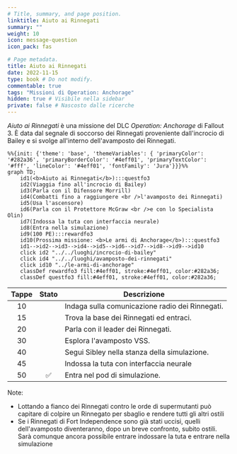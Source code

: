 ```yaml
---
# Title, summary, and page position.
linktitle: Aiuto ai Rinnegati
summary: ""
weight: 10
icon: message-question
icon_pack: fas

# Page metadata.
title: Aiuto ai Rinnegati
date: 2022-11-15
type: book # Do not modify.
commentable: true
tags: "Missioni di Operation: Anchorage"
hidden: true # Visibile nella sidebar
private: false # Nascosto dalle ricerche
---
```


*Aiuto ai Rinnegati* è una missione del DLC *Operation: Anchorage* di Fallout 3. È data dal segnale di soccorso dei Rinnegati proveniente dall'incrocio di Bailey e si svolge all'interno dell'avamposto dei Rinnegati. 



```mermaid
%%{init: {'theme': 'base', 'themeVariables': { 'primaryColor': '#282a36', 'primaryBorderColor': '#4eff01', 'primaryTextColor': '#fff', 'lineColor': '#4eff01', 'fontFamily': 'Jura'}}}%%
graph TD;
    id1(<b>Aiuto ai Rinnegati</b>):::questfo3
    id2(Viaggia fino all'incrocio di Bailey)
    id3(Parla con il Difensore Morrill)
    id4(Combatti fino a raggiungere <br />l'avamposto dei Rinnegati)
    id5(Usa l'ascensore)
    id6(Parla con il Protettore McGraw <br />e con lo Specialista Olin)
    id7(Indossa la tuta con interfaccia neurale) 
    id8(Entra nella simulazione)
    id9(100 PE):::rewardfo3
    id10(Prossima missione: <b>Le armi di Anchorage</b>):::questfo3
    id1-->id2-->id3-->id4-->id5-->id6-->id7-->id8-->id9-->id10
    click id2 "../../luoghi/incrocio-di-bailey"
    click id4 "../../luoghi/avamposto-dei-rinnegati"
    click id10 "../le-armi-di-anchorage"
    classDef rewardfo3 fill:#4eff01, stroke:#4eff01, color:#282a36;
    classDef questfo3 fill:#4eff01, stroke:#4eff01, color:#282a36;
```

| Tappe |       Stato        | Descrizione                                     |
| :---: | :----------------: | ----------------------------------------------- |
|  10   |                    | Indaga sulla comunicazione radio dei Rinnegati. |
|  15   |                    | Trova la base dei Rinnegati ed entraci.         |
|  20   |                    | Parla con il leader dei Rinnegati.              |
|  30   |                    | Esplora l'avamposto VSS.                        |
|  40   |                    | Segui Sibley nella stanza della simulazione.    |
|  45   |                    | Indossa la tuta con interfaccia neurale          |
|  50   | :white_check_mark: | Entra nel pod di simulazione.                   |




Note:
- Lottando a fianco dei Rinnegati contro le orde di supermutanti può capitare di colpire un Rinnegato per sbaglio e rendere tutti gli altri ostili
- Se i Rinnegati di Fort Independence sono già stati uccisi, quelli dell'avamposto diventeranno, dopo un breve confronto, subito ostili. Sarà comunque ancora possibile entrare indossare la tuta e entrare nella simulazione